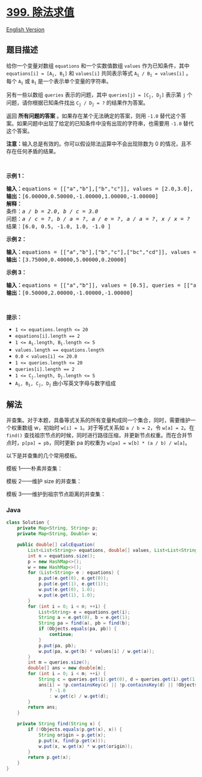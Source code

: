 # [399. 除法求值](https://leetcode.cn/problems/evaluate-division)

[English Version](/solution/0300-0399/0399.Evaluate%20Division/README_EN.md)

## 题目描述

<!-- 这里写题目描述 -->

<p>给你一个变量对数组 <code>equations</code> 和一个实数值数组 <code>values</code> 作为已知条件，其中 <code>equations[i] = [A<sub>i</sub>, B<sub>i</sub>]</code> 和 <code>values[i]</code> 共同表示等式 <code>A<sub>i</sub> / B<sub>i</sub> = values[i]</code> 。每个 <code>A<sub>i</sub></code> 或 <code>B<sub>i</sub></code> 是一个表示单个变量的字符串。</p>

<p>另有一些以数组 <code>queries</code> 表示的问题，其中 <code>queries[j] = [C<sub>j</sub>, D<sub>j</sub>]</code> 表示第 <code>j</code> 个问题，请你根据已知条件找出 <code>C<sub>j</sub> / D<sub>j</sub> = ?</code> 的结果作为答案。</p>

<p>返回 <strong>所有问题的答案</strong> 。如果存在某个无法确定的答案，则用 <code>-1.0</code> 替代这个答案。如果问题中出现了给定的已知条件中没有出现的字符串，也需要用 <code>-1.0</code> 替代这个答案。</p>

<p><strong>注意：</strong>输入总是有效的。你可以假设除法运算中不会出现除数为 0 的情况，且不存在任何矛盾的结果。</p>

<p> </p>

<p><strong>示例 1：</strong></p>

<pre>
<strong>输入：</strong>equations = [["a","b"],["b","c"]], values = [2.0,3.0], queries = [["a","c"],["b","a"],["a","e"],["a","a"],["x","x"]]
<strong>输出：</strong>[6.00000,0.50000,-1.00000,1.00000,-1.00000]
<strong>解释：</strong>
条件：<em>a / b = 2.0</em>, <em>b / c = 3.0</em>
问题：<em>a / c = ?</em>, <em>b / a = ?</em>, <em>a / e = ?</em>, <em>a / a = ?</em>, <em>x / x = ?</em>
结果：[6.0, 0.5, -1.0, 1.0, -1.0 ]
</pre>

<p><strong>示例 2：</strong></p>

<pre>
<strong>输入：</strong>equations = [["a","b"],["b","c"],["bc","cd"]], values = [1.5,2.5,5.0], queries = [["a","c"],["c","b"],["bc","cd"],["cd","bc"]]
<strong>输出：</strong>[3.75000,0.40000,5.00000,0.20000]
</pre>

<p><strong>示例 3：</strong></p>

<pre>
<strong>输入：</strong>equations = [["a","b"]], values = [0.5], queries = [["a","b"],["b","a"],["a","c"],["x","y"]]
<strong>输出：</strong>[0.50000,2.00000,-1.00000,-1.00000]
</pre>

<p> </p>

<p><strong>提示：</strong></p>

<ul>
	<li><code>1 <= equations.length <= 20</code></li>
	<li><code>equations[i].length == 2</code></li>
	<li><code>1 <= A<sub>i</sub>.length, B<sub>i</sub>.length <= 5</code></li>
	<li><code>values.length == equations.length</code></li>
	<li><code>0.0 < values[i] <= 20.0</code></li>
	<li><code>1 <= queries.length <= 20</code></li>
	<li><code>queries[i].length == 2</code></li>
	<li><code>1 <= C<sub>j</sub>.length, D<sub>j</sub>.length <= 5</code></li>
	<li><code>A<sub>i</sub>, B<sub>i</sub>, C<sub>j</sub>, D<sub>j</sub></code> 由小写英文字母与数字组成</li>
</ul>

## 解法

并查集。对于本题，具备等式关系的所有变量构成同一个集合，同时，需要维护一个权重数组 w，初始时 `w[i] = 1`。对于等式关系如 `a / b = 2`，令 `w[a] = 2`。在 `find()` 查找祖宗节点的时候，同时进行路径压缩，并更新节点权重。而在合并节点时，`p[pa] = pb`，同时更新 pa 的权重为 `w[pa] = w[b] * (a / b) / w[a]`。

以下是并查集的几个常用模板。

模板 1——朴素并查集：

模板 2——维护 size 的并查集：

模板 3——维护到祖宗节点距离的并查集：

### **Java**

```java
class Solution {
    private Map<String, String> p;
    private Map<String, Double> w;

    public double[] calcEquation(
        List<List<String>> equations, double[] values, List<List<String>> queries) {
        int n = equations.size();
        p = new HashMap<>();
        w = new HashMap<>();
        for (List<String> e : equations) {
            p.put(e.get(0), e.get(0));
            p.put(e.get(1), e.get(1));
            w.put(e.get(0), 1.0);
            w.put(e.get(1), 1.0);
        }
        for (int i = 0; i < n; ++i) {
            List<String> e = equations.get(i);
            String a = e.get(0), b = e.get(1);
            String pa = find(a), pb = find(b);
            if (Objects.equals(pa, pb)) {
                continue;
            }
            p.put(pa, pb);
            w.put(pa, w.get(b) * values[i] / w.get(a));
        }
        int m = queries.size();
        double[] ans = new double[m];
        for (int i = 0; i < m; ++i) {
            String c = queries.get(i).get(0), d = queries.get(i).get(1);
            ans[i] = !p.containsKey(c) || !p.containsKey(d) || !Objects.equals(find(c), find(d))
                ? -1.0
                : w.get(c) / w.get(d);
        }
        return ans;
    }

    private String find(String x) {
        if (!Objects.equals(p.get(x), x)) {
            String origin = p.get(x);
            p.put(x, find(p.get(x)));
            w.put(x, w.get(x) * w.get(origin));
        }
        return p.get(x);
    }
}
```
